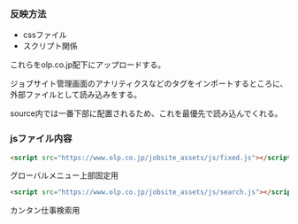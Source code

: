 ### 反映方法

 - cssファイル
 - スクリプト関係

これらをolp.co.jp配下にアップロードする。

ジョブサイト管理画面のアナリティクスなどのタグをインポートするところに、外部ファイルとして読み込みをする。

source内では一番下部に配置されるため、これを最優先で読み込んでくれる。

### jsファイル内容
 ```html
<script src="https://www.olp.co.jp/jobsite_assets/js/fixed.js"></script>
 ```
グローバルメニュー上部固定用
 ```html
<script src="https://www.olp.co.jp/jobsite_assets/js/search.js"></script>
 ```
 カンタン仕事検索用
